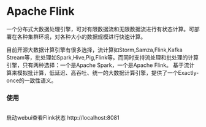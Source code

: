 # Apache Flink
<!-- @author DHJT 2019-02-27 -->
一个分布式大数据处理引擎，可对有限数据流和无限数据流进行有状态计算。可部署在各种集群环境，对各种大小的数据规模进行快速计算。

目前开源大数据计算引擎有很多选择，流计算如Storm,Samza,Flink,Kafka Stream等，批处理如Spark,Hive,Pig,Flink等。而同时支持流处理和批处理的计算引擎，只有两种选择：一个是Apache Spark，一个是Apache Flink。
基于流计算来模拟批计算，低延迟、高吞吐、统一的大数据计算引擎，提供了一个Exactly-once的一致性语义。

### 使用
```sh

```
启动webui查看Flink状态
http://localhost:8081